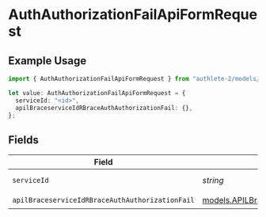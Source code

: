 # AuthAuthorizationFailApiFormRequest

## Example Usage

```typescript
import { AuthAuthorizationFailApiFormRequest } from "authlete-2/models/operations";

let value: AuthAuthorizationFailApiFormRequest = {
  serviceId: "<id>",
  apilBraceserviceIdRBraceAuthAuthorizationFail: {},
};
```

## Fields

| Field                                                                                                                 | Type                                                                                                                  | Required                                                                                                              | Description                                                                                                           |
| --------------------------------------------------------------------------------------------------------------------- | --------------------------------------------------------------------------------------------------------------------- | --------------------------------------------------------------------------------------------------------------------- | --------------------------------------------------------------------------------------------------------------------- |
| `serviceId`                                                                                                           | *string*                                                                                                              | :heavy_check_mark:                                                                                                    | A service ID.                                                                                                         |
| `apilBraceserviceIdRBraceAuthAuthorizationFail`                                                                       | [models.APILBraceserviceIdRBraceAuthAuthorizationFail](../../models/apilbraceserviceidrbraceauthauthorizationfail.md) | :heavy_check_mark:                                                                                                    | N/A                                                                                                                   |